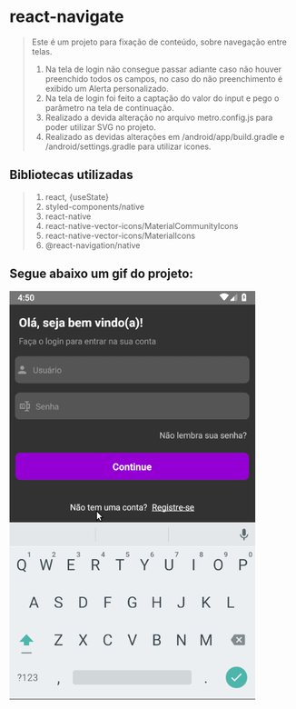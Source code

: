 # react-navigate

> Este é um projeto para fixação de conteúdo, sobre navegação entre telas.
> 1. Na tela de login não consegue passar adiante caso não houver preenchido todos os campos, no caso do não preenchimento é exibido um Alerta personalizado.
> 2. Na tela de login foi feito a captação do valor do input e pego o parâmetro na tela de continuação.
> 3. Realizado a devida alteração no arquivo metro.config.js para poder utilizar SVG no projeto.
> 4. Realizado as devidas alterações em /android/app/build.gradle e /android/settings.gradle para utilizar icones.

## Bibliotecas utilizadas
> 1. react, {useState}
> 2. styled-components/native
> 3. react-native
> 4. react-native-vector-icons/MaterialCommunityIcons
> 5. react-native-vector-icons/MaterialIcons
> 6. @react-navigation/native

## Segue abaixo um gif do projeto:

![Alt Text](project.gif)
